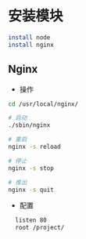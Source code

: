# 安装模块

```bash
install node
install nginx
```

## Nginx

- 操作

```bash
cd /usr/local/nginx/

# 启动
./sbin/nginx

# 重启
nginx -s reload

# 停止
nginx -s stop

# 推出
nginx -s quit
```

- 配置

```bash
  listen 80
  root /project/
```
